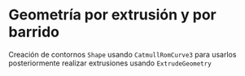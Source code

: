 # Geometría por extrusión y por barrido

Creación de contornos `Shape` usando `CatmullRomCurve3` para usarlos posteriormente realizar extrusiones usando `ExtrudeGeometry`